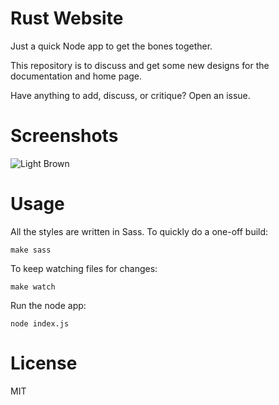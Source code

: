 # Rust Website

Just a quick Node app to get the bones together.

This repository is to discuss and get some new designs for the documentation and home page. 

Have anything to add, discuss, or critique? Open an issue.

# Screenshots

![Light Brown](https://dl-web.dropbox.com/get/Screenshots/Screenshot%202014-01-11%2002.10.07.png?w=AAC-1RvZRpTB2ktTZ69OjfuLHFLe65Q5Q1vzg8CLqFxZCQ&_subject_uid=6036456)


# Usage

All the styles are written in Sass. To quickly do a one-off build:

```
make sass
```

To keep watching files for changes:

```
make watch
```

Run the node app:

```
node index.js
```

# License

MIT
